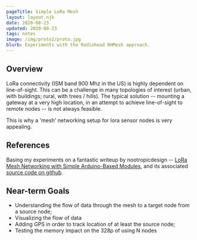 ```yaml
---
pageTitle: Simple LoRa Mesh 
layout: layout.njk
date: 2020-08-23
updated: 2020-08-23
tags: notes 
image: /img/proto2/proto.jpg
blurb: Experiments with the Radiohead RHMesh approach. 
---
```


## Overview

LoRa connectivity (ISM band 900 Mhz in the US) is highly dependent on line-of-sight.  This can be a challenge in many topologies of interest (urban, with buildings; rural, with trees / hills). The typical solution -- mounting a gateway at a very high location, in an attempt to achieve line-of-sight to remote nodes -- is not always feasible.  

This is why a 'mesh' networking setup for lora sensor nodes is very appealing.

## References 

Basing my experiments on a fantastic writeup by nootropicdesign -- [LoRa Mesh Networking with Simple Arduino-Based Modules](https://nootropicdesign.com/projectlab/2018/10/20/lora-mesh-networking/), and its associated [source code on github](https://github.com/nootropicdesign/lora-mesh).

## Near-term Goals

- Understanding the flow of data through the mesh to a target node from a source node;
- Visualizing the flow of data
- Adding GPS in order to track location of at least the source node; 
- Testing the memory impact on the 328p of using N nodes





 



